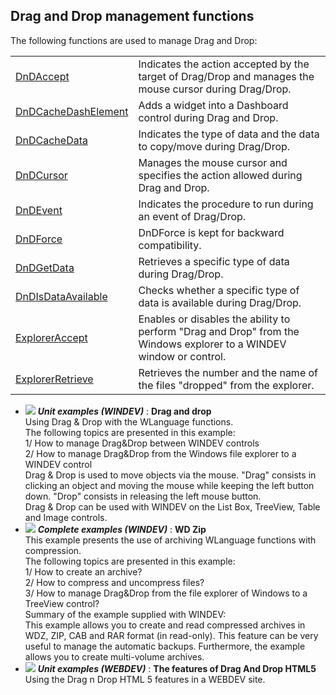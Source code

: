 


## Drag and Drop management functions
			



<a name="NOTE1"></a>
<a name="NOTE1_1"></a>
The following functions are used to manage Drag and Drop:



|   |   |
| --- | --- |
| [DnDAccept](../WDLang1/3030005.md) | Indicates the action accepted by the target of Drag/Drop and manages the mouse cursor during Drag/Drop. |
| [DnDCacheDashElement](../WDLang1/1000020971.md) | Adds a widget into a Dashboard control during Drag and Drop. |
| [DnDCacheData](../WDLang1/3030001.md) | Indicates the type of data and the data to copy/move during Drag/Drop. |
| [DnDCursor](../WDLang1/3030004.md) | Manages the mouse cursor and specifies the action allowed during Drag and Drop. |
| [DnDEvent](../WDLang1/3030006.md) | Indicates the procedure to run during an event of Drag/Drop. |
| [DnDForce](../WDLang1/3030003.md) | DnDForce is kept for backward compatibility. |
| [DnDGetData](../WDLang1/3030008.md) | Retrieves a specific type of data during Drag/Drop. |
| [DnDIsDataAvailable](../WDLang1/3030002.md) | Checks whether a specific type of data is available during Drag/Drop. |
| [ExplorerAccept](../WDLang1/3030015.md) | Enables or disables the ability to perform "Drag and Drop" from the Windows explorer to a WINDEV window or control. |
| [ExplorerRetrieve](../WDLang1/3030009.md) | Retrieves the number and the name of the files "dropped" from the explorer. |






- ![](https://doc.pcsoft.fr/en-US/images/image.awp?langid=3&name=Draganddrop.gif) ***Unit examples (WINDEV)*** : **Drag and drop** <br>Using Drag & Drop with the WLanguage functions. <br>The following topics are presented in this example:<br>1/ How to manage Drag&Drop between WINDEV controls<br>2/ How to manage Drag&Drop from the Windows file explorer to a WINDEV control<br>Drag & Drop is used to move objects via the mouse. "Drag" consists in clicking an object and moving the mouse while keeping the left button down. "Drop" consists in releasing the left mouse button.<br>Drag & Drop can be used with WINDEV on the List Box, TreeView, Table and Image controls.
- ![](https://doc.pcsoft.fr/en-US/images/image.awp?langid=3&name=WDZip.gif) ***Complete examples (WINDEV)*** : **WD Zip** <br>This example presents the use of archiving WLanguage functions with compression.<br>The following topics are presented in this example:<br>1/ How to create an archive?<br>2/ How to compress and uncompress files?<br>3/ How to manage Drag&Drop from the file explorer of Windows to a TreeView control?<br>Summary of the example supplied with WINDEV:	<br>This example allows you to create and read compressed archives in WDZ, ZIP, CAB and RAR format (in read-only). This feature can be very useful to manage the automatic backups. Furthermore, the example allows you to create multi-volume archives.
- ![](https://doc.pcsoft.fr/en-US/images/image.awp?langid=3&name=ThefeaturesofDragAndDropHTML5.gif) ***Unit examples (WEBDEV)*** : **The features of Drag And Drop HTML5** <br>Using the Drag n Drop HTML 5 features in a WEBDEV site.


